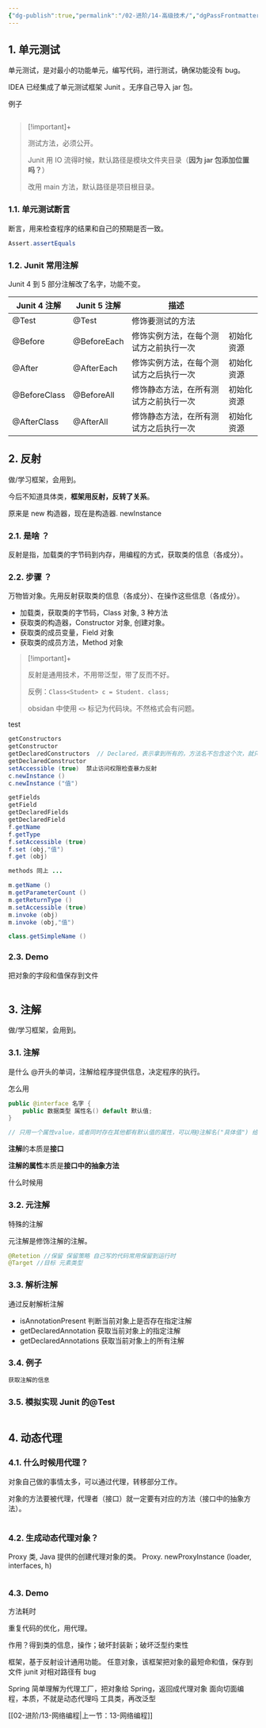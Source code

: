 ```yaml
---
{"dg-publish":true,"permalink":"/02-进阶/14-高级技术/","dgPassFrontmatter":true}
---
```



## 1. 单元测试

单元测试，是对最小的功能单元，编写代码，进行测试，确保功能没有 bug。

IDEA 已经集成了单元测试框架 Junit 。无序自己导入 jar 包。

例子

```java

```

> [!important]+
> 
> 测试方法，必须公开。
> 
> Junit 用 IO 流得时候，默认路径是模块文件夹目录（**因为 jar 包添加位置吗？**）
> 
> 改用 main 方法，默认路径是项目根目录。


### 1.1. 单元测试断言

断言，用来检查程序的结果和自己的预期是否一致。


```java
Assert.assertEquals

```

### 1.2. Junit 常用注解

Junit 4 到 5 部分注解改了名字，功能不变。

| Junit 4 注解 | Junit 5 注解 | 描述                                   |            |
| ------------ | ------------ | -------------------------------------- | ---------- |
| @Test        | @Test        | 修饰要测试的方法                       |            |
| @Before      | @BeforeEach  | 修饰实例方法，在每个测试方之前执行一次 | 初始化资源 |
| @After       | @AfterEach   | 修饰实例方法，在每个测试方之后执行一次 | 初始化资源 |
| @BeforeClass | @BeforeAll   | 修饰静态方法，在所有测试方之前执行一次 | 初始化资源 |
| @AfterClass  | @AfterAll    | 修饰静态方法，在所有测试方之后执行一次 | 初始化资源 |


## 2. 反射

做/学习框架，会用到。

今后不知道具体类，**框架用反射，反转了关系**。

原来是 new 构造器，现在是构造器. newInstance

### 2.1. 是啥 ？

反射是指，加载类的字节码到内存，用编程的方式，获取类的信息（各成分）。

### 2.2. 步骤 ？

万物皆对象。先用反射获取类的信息（各成分）、在操作这些信息（各成分）。

- 加载类，获取类的字节码，Class 对象, 3 种方法
- 获取类的构造器，Constructor 对象, 创建对象。
- 获取类的成员变量，Field 对象
- 获取类的成员方法，Method 对象

> [!important]+
> 
> 反射是通用技术，不用带泛型，带了反而不好。
> 
> 反例：`Class<Student> c = Student. class;`
> 
> obsidan 中使用 `<>` 标记为代码块。不然格式会有问题。

test

```java
getConstructors  
getConstructor
getDeclaredConstructors  // Declared，表示拿到所有的，方法名不包含这个次，就只能获取 public 修饰的
getDeclaredConstructor
setAccessible (true)  禁止访问权限检查暴力反射
c.newInstance ()
c.newInstance ("值")

getFields
getField
getDeclaredFields
getDeclaredField
f.getName
f.getType
f.setAccessible (true)
f.set (obj,"值")
f.get (obj)

methods 同上 ...

m.getName ()
m.getParameterCount ()
m.getReturnType ()
m.setAccessible (true)
m.invoke (obj)
m.invoke (obj,"值")

class.getSimpleName ()
```


### 2.3. Demo

把对象的字段和值保存到文件

```java

```

## 3. 注解

做/学习框架，会用到。

### 3.1. 注解

是什么
@开头的单词，注解给程序提供信息，决定程序的执行。

怎么用

```java
public @interface 名字 {
    public 数据类型 属性名() default 默认值;
}

// 只用一个属性value，或者同时存在其他都有默认值的属性，可以用@注解名("具体值") 给value属性赋值

```

**注解**的本质是**接口**

**注解的属性**本质是**接口中的抽象方法**

什么时候用

### 3.2. 元注解

特殊的注解

元注解是修饰注解的注解。

```java
@Retetion //保留 保留策略 自己写的代码常用保留到运行时
@Target //目标 元素类型
```

### 3.3. 解析注解 

通过反射解析注解

- isAnnotationPresent 判断当前对象上是否存在指定注解
- getDeclaredAnnotation 获取当前对象上的指定注解
- getDeclaredAnnotations 获取当前对象上的所有注解 

### 3.4. 例子

```java
获取注解的信息

```

### 3.5. 模拟实现 Junit 的@Test

```java

```

## 4. 动态代理

### 4.1. 什么时候用代理？

对象自己做的事情太多，可以通过代理，转移部分工作。

对象的方法要被代理，代理者（接口）就一定要有对应的方法（接口中的抽象方法）。


```java

```

### 4.2. 生成动态代理对象？

Proxy 类, Java 提供的创建代理对象的类。
Proxy. newProxyInstance (loader, interfaces, h)


```java

```

### 4.3. Demo

方法耗时

重复代码的优化，用代理。

作用？得到类的信息，操作；破坏封装新；破坏泛型约束性

框架，基于反射设计通用功能。
任意对象，该框架把对象的最短命和值，保存到文件
junit 对相对路径有 bug


Spring 简单理解为代理工厂，把对象给 Spring，返回成代理对象
面向切面编程，本质，不就是动态代理吗
工具类，再改泛型


[[02-进阶/13-网络编程\|上一节：13-网络编程]]